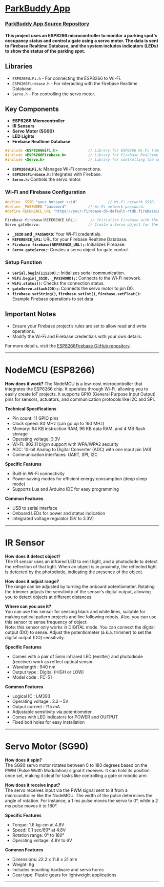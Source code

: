 # [ParkBuddy App](https://darishsfit.github.io/parkbuddy.github.io/) 

### [ParkBuddy App Source Repository](https://okay-joby-danielthatu47-210548f0.koyeb.app/)

#### This project uses an ESP8266 microcontroller to monitor a parking spot's occupancy status and control a gate using a servo motor. The data is sent to Firebase Realtime Database, and the system includes indicators (LEDs) to show the status of the parking spot.

## Libraries

- `ESP8266WiFi.h` - For connecting the ESP8266 to Wi-Fi.
- `ESP8266Firebase.h` - For interacting with the Firebase Realtime Database.
- `Servo.h` - For controlling the servo motor.

## Key Components

- **ESP8266 Microcontroller**
- **IR Sensors**
- **Servo Motor (SG90)**
- **LED Lights**
- **Firebase Realtime Database**


```cpp
#include <ESP8266WiFi.h>              // Library for ESP8266 Wi-Fi functionality.
#include <ESP8266Firebase.h>          // Library for Firebase Realtime Database integration.
#include <Servo.h>                    // Library for controlling the servo motor.
```

- **`ESP8266WiFi.h`:** Manages Wi-Fi connections.
- **`ESP8266Firebase.h`:** Integrates with Firebase.
- **`Servo.h`:** Controls the servo motor.

### Wi-Fi and Firebase Configuration

```cpp
#define _SSID "your_hotspot_ssid"              // Wi-Fi network SSID.
#define _PASSWORD "password"          // Wi-Fi network password.
#define REFERENCE_URL "https://your-firebase-db-default-rtdb.firebaseio.com"  // Firebase Realtime Database URL.

Firebase firebase(REFERENCE_URL);      // Initialize Firebase with the database URL.
Servo gateServo;                      // Create a Servo object for the gate.
```

- **`_SSID` and `_PASSWORD`:** Your Wi-Fi credentials.
- **`REFERENCE_URL`:** URL for your Firebase Realtime Database.
- **`Firebase firebase(REFERENCE_URL);`:** Initializes Firebase.
- **`Servo gateServo;`:** Creates a servo object for gate control.

### Setup Function

- **`Serial.begin(115200);`:** Initializes serial communication.
- **`WiFi.begin(_SSID, _PASSWORD);`:** Connects to the Wi-Fi network.
- **`WiFi.status()`:** Checks the connection status.
- **`gateServo.attach(D0);`:** Connects the servo motor to pin D0.
- **`firebase.setString()`, `firebase.setInt()`, `firebase.setFloat()`:** Example Firebase operations to set data.
  
## Important Notes

- Ensure your Firebase project’s rules are set to allow read and write operations. 
- Modify the Wi-Fi and Firebase credentials with your own details.

For more details, visit the [ESP8266Firebase GitHub repository](https://github.com/Rupakpoddar/ESP8266Firebase).

----

# NodeMCU (ESP8266)

**How does it work?**
The NodeMCU is a low-cost microcontroller that integrates the ESP8266 chip. It operates through Wi-Fi, allowing you to easily create IoT projects. It supports GPIO (General Purpose Input Output) pins for sensors, actuators, and communication protocols like I2C and SPI.

**Technical Specifications**
 - Pin count: 11 GPIO pins
 - Clock speed: 80 MHz (can go up to 160 MHz)
 - Memory: 64 KB instruction RAM, 96 KB data RAM, and 4 MB flash storage
 - Operating voltage: 3.3V
 - Wi-Fi: 802.11 b/g/n support with WPA/WPA2 security
 - ADC: 10-bit Analog to Digital Converter (ADC) with one input pin (A0)
 - Communication interfaces: UART, SPI, I2C

**Specific Features**
 - Built-in Wi-Fi connectivity
 - Power-saving modes for efficient energy consumption (deep sleep mode)
 - Supports Lua and Arduino IDE for easy programming

**Common Features**
 - USB to serial interface
 - Onboard LEDs for power and status indication
 - Integrated voltage regulator (5V to 3.3V)

----

# IR Sensor

**How does it detect object?** <br>
The IR sensor uses an infrared LED to emit light, and a photodiode to detect the reflection of that light. When an object is in proximity, the reflected light is detected by the photodiode, indicating the presence of the object.

**How does it adjust range?** <br>
The range can be adjusted by turning the onboard potentiometer. Rotating the trimmer adjusts the sensitivity of the sensor’s digital output, allowing you to detect objects at different distances.

**Where can you use it?** <br>
You can use this sensor for sensing black and white lines, suitable for making optical pattern projects and line following robots. Also, you can use this sensor to sense frequency of object. <br>
Note: this sensor only works in DIGITAL mode. You can connect the digital output (DO) to sense. Adjust the potentiometer (a.k.a. trimmer) to set the digital output (DO) sensitivity.

**Specific Features**
- Comes with a pair of 5mm infrared LED (emitter) and photodiode (receiver) work as reflect optical sensor
- Wavelength : 940 nm
- Output type : Digital (HIGH or LOW)
- Model code : FC-51

**Common Features**
- Logical IC : LM393
- Operating voltage : 3.3 – 5V
- Output current : ?15 mA
- Adjustable sensitivity via potentiometer
- Comes with LED indicators for POWER and OUTPUT
- Fixed bolt holes for easy installation

----

# Servo Motor (SG90)
**How does it spin?** <br>
The SG90 servo motor rotates between 0 to 180 degrees based on the PWM (Pulse Width Modulation) signal it receives. It can hold its position once set, making it ideal for tasks like controlling a gate or robotic arm.

**How does it receive input?** <br>
The servo receives input via the PWM signal sent to it from a microcontroller like the NodeMCU. The width of the pulse determines the angle of rotation. For instance, a 1 ms pulse moves the servo to 0°, while a 2 ms pulse moves it to 180°.

**Specific Features** <br>
- Torque: 1.8 kg-cm at 4.8V
- Speed: 0.1 sec/60° at 4.8V
- Rotation range: 0° to 180°
- Operating voltage: 4.8V to 6V

**Common Features** <br>
- Dimensions: 22.2 x 11.8 x 31 mm
- Weight: 9g
- Includes mounting hardware and servo horns
- Gear type: Plastic gears for lightweight applications

----

